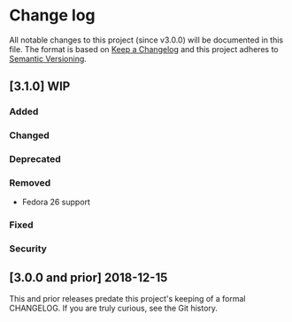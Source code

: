 <!--
# This file is part of the doubledog-apache Puppet module.
# Copyright 2018-2019 John Florian
# SPDX-License-Identifier: GPL-3.0-or-later

Template

## [VERSION] DATE/WIP
### Added
### Changed
### Deprecated
### Removed
### Fixed
### Security

-->

# Change log

All notable changes to this project (since v3.0.0) will be documented in this file.  The format is based on [Keep a Changelog](http://keepachangelog.com/en/1.0.0/) and this project adheres to [Semantic Versioning](http://semver.org).

## [3.1.0] WIP
### Added
### Changed
### Deprecated
### Removed
- Fedora 26 support
### Fixed
### Security

## [3.0.0 and prior] 2018-12-15

This and prior releases predate this project's keeping of a formal CHANGELOG.  If you are truly curious, see the Git history.
